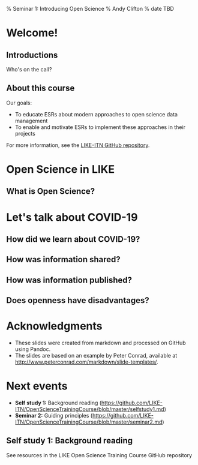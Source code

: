 % Seminar 1: Introducing Open Science
% Andy Clifton
% date TBD

# Welcome!

## Introductions

Who's on the call?


## About this course

Our goals:
- To educate ESRs about modern approaches to open science data management
- To enable and motivate ESRs to implement these approaches in their projects

For more information, see the [LIKE-ITN GitHub repository](https://github.com/LIKE-ITN/OpenScienceTrainingCourse).

# Open Science in LIKE

## What is Open Science?

# Let's talk about COVID-19

## How did we learn about COVID-19?

## How was information shared?

## How was information published?

## Does openness have disadvantages?

# Acknowledgments

+ These slides were created from markdown and processed on GitHub using Pandoc.
+ The slides are based on an example by Peter Conrad, available at http://www.peterconrad.com/markdown/slide-templates/.

# Next events

+ **Self study 1:** Background reading (https://github.com/LIKE-ITN/OpenScienceTrainingCourse/blob/master/selfstudy1.md)
+ **Seminar 2:** Guiding principles (https://github.com/LIKE-ITN/OpenScienceTrainingCourse/blob/master/seminar2.md)

## Self study 1: Background reading

See resources in the LIKE Open Science Training Course GitHub repository